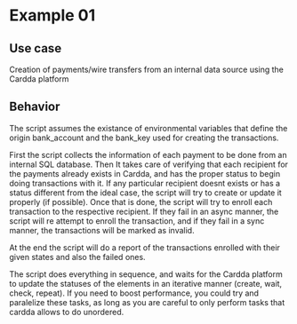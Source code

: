 # Example 01
## Use case
Creation of payments/wire transfers from an internal data source using the Cardda platform
## Behavior
The script assumes the existance of environmental variables that define the origin bank_account and the bank_key used for creating the transactions.

First the script collects the information of each payment to be done from an internal SQL database. Then It takes care of verifying that each recipient for the payments already exists in Cardda, and has the proper status to begin doing transactions with it. If any particular recipient doesnt exists or has a status different from the ideal case, the script will try to create or update it properly (if possible).
Once that is done, the script will try to enroll each transaction to the respective recipient. If they fail in an async manner, the script will re attempt to enroll the transaction, and if they fail in a sync manner, the transactions will be marked as invalid.

At the end the script will do a report of the transactions enrolled with their given states and also the failed ones.

The script does everything in sequence, and waits for the Cardda platform to update the statuses of the elements in an iterative manner (create, wait, check, repeat). If you need to boost performance, you could try and paralelize these tasks, as long as you are careful to only perform tasks that cardda allows to do unordered.